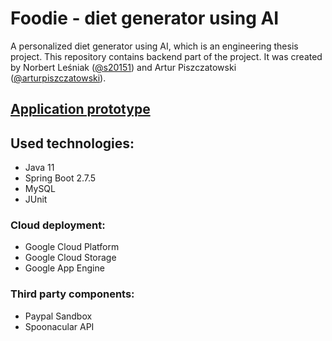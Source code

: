 # Foodie - diet generator using AI
A personalized diet generator using AI, which is an engineering thesis project. This repository contains backend part of the project. It was created by Norbert Leśniak ([@s20151](https://www.github.com/s20151)) and Artur Piszczatowski ([@arturpiszczatowski](https://www.github.com/arturpiszczatowski)).

## [Application prototype](https://www.figma.com/file/nU5yYYnof7hcAZRkW5KYeN/Untitled?node-id=0%3A1)

## Used technologies:
- Java 11
- Spring Boot 2.7.5
- MySQL
- JUnit

### Cloud deployment: 
- Google Cloud Platform
- Google Cloud Storage
- Google App Engine

### Third party components:
- Paypal Sandbox
- Spoonacular API 

